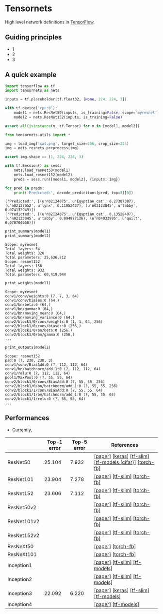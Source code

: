 # Tensornets

High level network definitions in [TensorFlow](https://github.com/tensorflow/tensorflow).

## Guiding principles

- 1
- 2
- 3

## A quick example

```python
import tensorflow as tf
import tensornets as nets

inputs = tf.placeholder(tf.float32, [None, 224, 224, 3])

with tf.device('cpu:0'):
    model1 = nets.ResNet50(inputs, is_training=False, scope='myresnet')
    model2 = nets.ResNet152(inputs, is_training=False)

assert all(isinstance(m, tf.Tensor) for m in [model1, model2])
```

```python
from tensornets.utils import *

img = load_img('cat.png', target_size=256, crop_size=224)
img = nets.resnets.preprocess(img)

assert img.shape == (1, 224, 224, 3)
```

```python
with tf.Session() as sess:
    nets.load_resnet50(model1)
    nets.load_resnet152(model2)
    preds = sess.run([model1, model2], {inputs: img})
```

```python
for pred in preds:
    print('Predicted:', decode_predictions(pred, top=3)[0])
```

```
('Predicted:', [(u'n02124075', u'Egyptian_cat', 0.27387387), (u'n02127052', u'lynx', 0.11052437), (u'n02123045', u'tabby', 0.074132949)])
('Predicted:', [(u'n02124075', u'Egyptian_cat', 0.13528407), (u'n02123045', u'tabby', 0.094977126), (u'n04033995', u'quilt', 0.070704058)])
```

```python
print_summary(model1)
print_summary(model2)
```

```
Scope: myresnet
Total layers: 54
Total weights: 320
Total parameters: 25,636,712
Scope: resnet152
Total layers: 156
Total weights: 932
Total parameters: 60,419,944
```

```python
print_weights(model1)
```

```
Scope: myresnet
conv1/conv/weights:0 (7, 7, 3, 64)
conv1/conv/biases:0 (64,)
conv1/bn/beta:0 (64,)
conv1/bn/gamma:0 (64,)
conv1/bn/moving_mean:0 (64,)
conv1/bn/moving_variance:0 (64,)
conv2/block1/0/conv/weights:0 (1, 1, 64, 256)
conv2/block1/0/conv/biases:0 (256,)
conv2/block1/0/bn/beta:0 (256,)
conv2/block1/0/bn/gamma:0 (256,)
...
```

```python
print_outputs(model2)
```

```
Scope: resnet152
pad:0 (?, 230, 230, 3)
conv1/conv/BiasAdd:0 (?, 112, 112, 64)
conv1/bn/batchnorm/add_1:0 (?, 112, 112, 64)
conv1/relu:0 (?, 112, 112, 64)
pool1/MaxPool:0 (?, 55, 55, 64)
conv2/block1/0/conv/BiasAdd:0 (?, 55, 55, 256)
conv2/block1/0/bn/batchnorm/add_1:0 (?, 55, 55, 256)
conv2/block1/1/conv/BiasAdd:0 (?, 55, 55, 64)
conv2/block1/1/bn/batchnorm/add_1:0 (?, 55, 55, 64)
conv2/block1/1/relu:0 (?, 55, 55, 64)
...
```

## Performances

- Currently,

|             | Top-1 error | Top-5 error | References                                                                                                                                                                                                                                                                                                                                                                                                                                         |
|-------------|-------------|-------------|----------------------------------------------------------------------------------------------------------------------------------------------------------------------------------------------------------------------------------------------------------------------------------------------------------------------------------------------------------------------------------------------------------------------------------------------------|
| ResNet50    | 25.104      | 7.932       | [[paper]](https://arxiv.org/abs/1512.03385) [[keras]](https://github.com/fchollet/keras/blob/master/keras/applications/resnet50.py) [[tf-slim]](https://github.com/tensorflow/tensorflow/blob/master/tensorflow/contrib/slim/python/slim/nets/resnet_v1.py) [[tf-models (cifar)]](https://github.com/tensorflow/models/blob/master/resnet/resnet_model.py) [[torch-fb]](https://github.com/facebook/fb.resnet.torch/blob/master/models/resnet.lua) |
| ResNet101   | 23.904      | 7.278       | [[paper]](https://arxiv.org/abs/1512.03385) [[tf-slim]](https://github.com/tensorflow/tensorflow/blob/master/tensorflow/contrib/slim/python/slim/nets/resnet_v1.py) [[torch-fb]](https://github.com/facebook/fb.resnet.torch/blob/master/models/resnet.lua) |
| ResNet152   | 23.606      | 7.112       | [[paper]](https://arxiv.org/abs/1512.03385) [[tf-slim]](https://github.com/tensorflow/tensorflow/blob/master/tensorflow/contrib/slim/python/slim/nets/resnet_v1.py) [[torch-fb]](https://github.com/facebook/fb.resnet.torch/blob/master/models/resnet.lua) |
| ResNet50v2  |             |             | [[paper]](https://arxiv.org/abs/1603.05027) [[tf-slim]](https://github.com/tensorflow/tensorflow/blob/master/tensorflow/contrib/slim/python/slim/nets/resnet_v2.py) [[torch-fb]](https://github.com/facebook/fb.resnet.torch/blob/master/models/preresnet.lua) |
| ResNet101v2 |             |             | [[paper]](https://arxiv.org/abs/1603.05027) [[tf-slim]](https://github.com/tensorflow/tensorflow/blob/master/tensorflow/contrib/slim/python/slim/nets/resnet_v2.py) [[torch-fb]](https://github.com/facebook/fb.resnet.torch/blob/master/models/preresnet.lua) |
| ResNet152v2 |             |             | [[paper]](https://arxiv.org/abs/1603.05027) [[tf-slim]](https://github.com/tensorflow/tensorflow/blob/master/tensorflow/contrib/slim/python/slim/nets/resnet_v2.py) [[torch-fb]](https://github.com/facebook/fb.resnet.torch/blob/master/models/preresnet.lua) |
| ResNeXt50   |             |             | [[paper]](https://arxiv.org/abs/1611.05431) [[torch-fb]](https://github.com/facebookresearch/ResNeXt/blob/master/models/resnext.lua) |
| ResNeXt101  |             |             | [[paper]](https://arxiv.org/abs/1611.05431) [[torch-fb]](https://github.com/facebookresearch/ResNeXt/blob/master/models/resnext.lua) |
| Inception1  |             |             | [[paper]](https://arxiv.org/abs/1409.4842) [[tf-slim]](https://github.com/tensorflow/tensorflow/blob/master/tensorflow/contrib/slim/python/slim/nets/inception_v1.py) [[tf-models]](https://github.com/tensorflow/models/blob/master/slim/nets/inception_v1.py) |
| Inception2  |             |             | [[paper]](https://arxiv.org/abs/1502.03167) [[tf-slim]](https://github.com/tensorflow/tensorflow/blob/master/tensorflow/contrib/slim/python/slim/nets/inception_v2.py) [[tf-models]](https://github.com/tensorflow/models/blob/master/slim/nets/inception_v2.py) |
| Inception3  | 22.092      | 6.220       | [[paper]](https://arxiv.org/abs/1512.00567) [[keras]](https://github.com/fchollet/keras/blob/master/keras/applications/inception_v3.py) [[tf-slim]](https://github.com/tensorflow/tensorflow/blob/master/tensorflow/contrib/slim/python/slim/nets/inception_v3.py) [[tf-models]](https://github.com/tensorflow/models/blob/master/slim/nets/inception_v3.py) |
| Inception4  |             |             | [[paper]](https://arxiv.org/abs/1602.07261) [[tf-models]](https://github.com/tensorflow/models/blob/master/slim/nets/inception_v4.py) |
